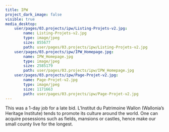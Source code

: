 ```yaml
---
title: IPW
project_dark_image: false
visible: true
media_desktop:
    user/pages/03.projects/ipw/Listing-Projets-v2.jpg:
        name: Listing-Projets-v2.jpg
        type: image/jpeg
        size: 855677
        path: user/pages/03.projects/ipw/Listing-Projets-v2.jpg
    user/pages/03.projects/ipw/IPW_Homepage.jpg:
        name: IPW_Homepage.jpg
        type: image/jpeg
        size: 2585179
        path: user/pages/03.projects/ipw/IPW_Homepage.jpg
    user/pages/03.projects/ipw/Page-Projet-v2.jpg:
        name: Page-Projet-v2.jpg
        type: image/jpeg
        size: 1171663
        path: user/pages/03.projects/ipw/Page-Projet-v2.jpg
---
```


This was a 1-day job for a late bid. L’Institut du Patrimoine Wallon (Wallonia’s Heritage Institute) tends to promote its culture around the world. One can acquire posessions such as fields, mansions or castles, hence make our small county live for the longest.